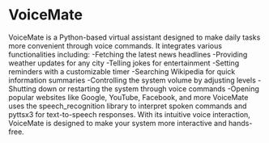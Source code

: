 # VoiceMate
VoiceMate is a Python-based virtual assistant designed to make daily tasks more convenient through voice commands. It integrates various functionalities including:
-Fetching the latest news headlines
-Providing weather updates for any city
-Telling jokes for entertainment
-Setting reminders with a customizable timer
-Searching Wikipedia for quick information summaries
-Controlling the system volume by adjusting levels
-Shutting down or restarting the system through voice commands
-Opening popular websites like Google, YouTube, Facebook, and more
VoiceMate uses the speech_recognition library to interpret spoken commands and pyttsx3 for text-to-speech responses. With its intuitive voice interaction, VoiceMate is designed to make your system more interactive and hands-free.
